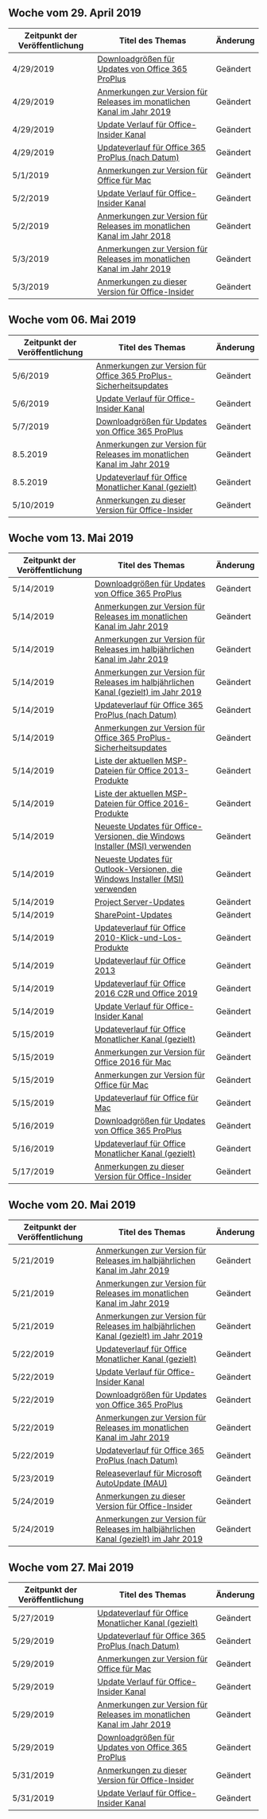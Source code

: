 <!-- This file is generated automatically each week. Changes made to this file will be overwritten.-->




## <a name="week-of-april-29-2019"></a>Woche vom 29. April 2019


| Zeitpunkt der Veröffentlichung |Titel des Themas | Änderung |
|------|------------|--------|
| 4/29/2019 | [Downloadgrößen für Updates von Office 365 ProPlus](/OfficeUpdates/download-sizes-office365-proplus-updates) | Geändert |
| 4/29/2019 | [Anmerkungen zur Version für Releases im monatlichen Kanal im Jahr 2019](/OfficeUpdates/monthly-channel-2019) | Geändert |
| 4/29/2019 | [Update Verlauf für Office-Insider Kanal](/OfficeUpdates/update-history-office-insider) | Geändert |
| 4/29/2019 | [Updateverlauf für Office 365 ProPlus (nach Datum)](/OfficeUpdates/update-history-office365-proplus-by-date) | Geändert |
| 5/1/2019 | [Anmerkungen zur Version für Office für Mac](/OfficeUpdates/release-notes-office-for-mac) | Geändert |
| 5/2/2019 | [Update Verlauf für Office-Insider Kanal](/OfficeUpdates/update-history-office-insider) | Geändert |
| 5/2/2019 | [Anmerkungen zur Version für Releases im monatlichen Kanal im Jahr 2018](/OfficeUpdates/monthly-channel-2018) | Geändert |
| 5/3/2019 | [Anmerkungen zur Version für Releases im monatlichen Kanal im Jahr 2019](/OfficeUpdates/monthly-channel-2019) | Geändert |
| 5/3/2019 | [Anmerkungen zu dieser Version für Office-Insider](/OfficeUpdates/release-notes-office-insider) | Geändert |


## <a name="week-of-may-06-2019"></a>Woche vom 06. Mai 2019


| Zeitpunkt der Veröffentlichung |Titel des Themas | Änderung |
|------|------------|--------|
| 5/6/2019 | [Anmerkungen zur Version für Office 365 ProPlus-Sicherheitsupdates](/OfficeUpdates/office365-proplus-security-updates) | Geändert |
| 5/6/2019 | [Update Verlauf für Office-Insider Kanal](/OfficeUpdates/update-history-office-insider) | Geändert |
| 5/7/2019 | [Downloadgrößen für Updates von Office 365 ProPlus](/OfficeUpdates/download-sizes-office365-proplus-updates) | Geändert |
| 8.5.2019 | [Anmerkungen zur Version für Releases im monatlichen Kanal im Jahr 2019](/OfficeUpdates/monthly-channel-2019) | Geändert |
| 8.5.2019 | [Updateverlauf für Office Monatlicher Kanal (gezielt)](/OfficeUpdates/update-history-monthly-channel-targeted) | Geändert |
| 5/10/2019 | [Anmerkungen zu dieser Version für Office-Insider](/OfficeUpdates/release-notes-office-insider) | Geändert |


## <a name="week-of-may-13-2019"></a>Woche vom 13. Mai 2019


| Zeitpunkt der Veröffentlichung |Titel des Themas | Änderung |
|------|------------|--------|
| 5/14/2019 | [Downloadgrößen für Updates von Office 365 ProPlus](/OfficeUpdates/download-sizes-office365-proplus-updates) | Geändert |
| 5/14/2019 | [Anmerkungen zur Version für Releases im monatlichen Kanal im Jahr 2019](/OfficeUpdates/monthly-channel-2019) | Geändert |
| 5/14/2019 | [Anmerkungen zur Version für Releases im halbjährlichen Kanal im Jahr 2019](/OfficeUpdates/semi-annual-channel-2019) | Geändert |
| 5/14/2019 | [Anmerkungen zur Version für Releases im halbjährlichen Kanal (gezielt) im Jahr 2019](/OfficeUpdates/semi-annual-channel-targeted-2019) | Geändert |
| 5/14/2019 | [Updateverlauf für Office 365 ProPlus (nach Datum)](/OfficeUpdates/update-history-office365-proplus-by-date) | Geändert |
| 5/14/2019 | [Anmerkungen zur Version für Office 365 ProPlus-Sicherheitsupdates](/OfficeUpdates/office365-proplus-security-updates) | Geändert |
| 5/14/2019 | [Liste der aktuellen MSP-Dateien für Office 2013-Produkte](/OfficeUpdates/msp-files-office-2013) | Geändert |
| 5/14/2019 | [Liste der aktuellen MSP-Dateien für Office 2016-Produkte](/OfficeUpdates/msp-files-office-2016) | Geändert |
| 5/14/2019 | [Neueste Updates für Office-Versionen, die Windows Installer (MSI) verwenden](/OfficeUpdates/office-updates-msi) | Geändert |
| 5/14/2019 | [Neueste Updates für Outlook-Versionen, die Windows Installer (MSI) verwenden](/OfficeUpdates/outlook-updates-msi) | Geändert |
| 5/14/2019 | [Project Server-Updates](/OfficeUpdates/project-server-updates) | Geändert |
| 5/14/2019 | [SharePoint-Updates](/OfficeUpdates/sharepoint-updates) | Geändert |
| 5/14/2019 | [Updateverlauf für Office 2010-Klick-und-Los-Produkte](/OfficeUpdates/update-history-office-2010-click-to-run) | Geändert |
| 5/14/2019 | [Updateverlauf für Office 2013](/OfficeUpdates/update-history-office-2013) | Geändert |
| 5/14/2019 | [Updateverlauf für Office 2016 C2R und Office 2019](/OfficeUpdates/update-history-office-2019) | Geändert |
| 5/14/2019 | [Update Verlauf für Office-Insider Kanal](/OfficeUpdates/update-history-office-insider) | Geändert |
| 5/15/2019 | [Updateverlauf für Office Monatlicher Kanal (gezielt)](/OfficeUpdates/update-history-monthly-channel-targeted) | Geändert |
| 5/15/2019 | [Anmerkungen zur Version für Office 2016 für Mac](/OfficeUpdates/release-notes-office-2016-mac) | Geändert |
| 5/15/2019 | [Anmerkungen zur Version für Office für Mac](/OfficeUpdates/release-notes-office-for-mac) | Geändert |
| 5/15/2019 | [Updateverlauf für Office für Mac](/OfficeUpdates/update-history-office-for-mac) | Geändert |
| 5/16/2019 | [Downloadgrößen für Updates von Office 365 ProPlus](/OfficeUpdates/download-sizes-office365-proplus-updates) | Geändert |
| 5/16/2019 | [Updateverlauf für Office Monatlicher Kanal (gezielt)](/OfficeUpdates/update-history-monthly-channel-targeted) | Geändert |
| 5/17/2019 | [Anmerkungen zu dieser Version für Office-Insider](/OfficeUpdates/release-notes-office-insider) | Geändert |


## <a name="week-of-may-20-2019"></a>Woche vom 20. Mai 2019


| Zeitpunkt der Veröffentlichung |Titel des Themas | Änderung |
|------|------------|--------|
| 5/21/2019 | [Anmerkungen zur Version für Releases im halbjährlichen Kanal im Jahr 2019](/OfficeUpdates/semi-annual-channel-2019) | Geändert |
| 5/21/2019 | [Anmerkungen zur Version für Releases im monatlichen Kanal im Jahr 2019](/OfficeUpdates/monthly-channel-2019) | Geändert |
| 5/21/2019 | [Anmerkungen zur Version für Releases im halbjährlichen Kanal (gezielt) im Jahr 2019](/OfficeUpdates/semi-annual-channel-targeted-2019) | Geändert |
| 5/22/2019 | [Updateverlauf für Office Monatlicher Kanal (gezielt)](/OfficeUpdates/update-history-monthly-channel-targeted) | Geändert |
| 5/22/2019 | [Update Verlauf für Office-Insider Kanal](/OfficeUpdates/update-history-office-insider) | Geändert |
| 5/22/2019 | [Downloadgrößen für Updates von Office 365 ProPlus](/OfficeUpdates/download-sizes-office365-proplus-updates) | Geändert |
| 5/22/2019 | [Anmerkungen zur Version für Releases im monatlichen Kanal im Jahr 2019](/OfficeUpdates/monthly-channel-2019) | Geändert |
| 5/22/2019 | [Updateverlauf für Office 365 ProPlus (nach Datum)](/OfficeUpdates/update-history-office365-proplus-by-date) | Geändert |
| 5/23/2019 | [Releaseverlauf für Microsoft AutoUpdate (MAU)](/OfficeUpdates/release-history-microsoft-autoupdate) | Geändert |
| 5/24/2019 | [Anmerkungen zu dieser Version für Office-Insider](/OfficeUpdates/release-notes-office-insider) | Geändert |
| 5/24/2019 | [Anmerkungen zur Version für Releases im halbjährlichen Kanal (gezielt) im Jahr 2019](/OfficeUpdates/semi-annual-channel-targeted-2019) | Geändert |


## <a name="week-of-may-27-2019"></a>Woche vom 27. Mai 2019


| Zeitpunkt der Veröffentlichung |Titel des Themas | Änderung |
|------|------------|--------|
| 5/27/2019 | [Updateverlauf für Office Monatlicher Kanal (gezielt)](/OfficeUpdates/update-history-monthly-channel-targeted) | Geändert |
| 5/29/2019 | [Updateverlauf für Office 365 ProPlus (nach Datum)](/OfficeUpdates/update-history-office365-proplus-by-date) | Geändert |
| 5/29/2019 | [Anmerkungen zur Version für Office für Mac](/OfficeUpdates/release-notes-office-for-mac) | Geändert |
| 5/29/2019 | [Update Verlauf für Office-Insider Kanal](/OfficeUpdates/update-history-office-insider) | Geändert |
| 5/29/2019 | [Anmerkungen zur Version für Releases im monatlichen Kanal im Jahr 2019](/OfficeUpdates/monthly-channel-2019) | Geändert |
| 5/29/2019 | [Downloadgrößen für Updates von Office 365 ProPlus](/OfficeUpdates/download-sizes-office365-proplus-updates) | Geändert |
| 5/31/2019 | [Anmerkungen zu dieser Version für Office-Insider](/OfficeUpdates/release-notes-office-insider) | Geändert |
| 5/31/2019 | [Update Verlauf für Office-Insider Kanal](/OfficeUpdates/update-history-office-insider) | Geändert |
